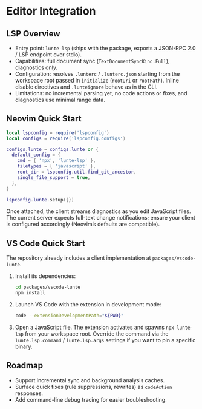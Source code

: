 # Editor Integration

## LSP Overview

- Entry point: `lunte-lsp` (ships with the package, exports a JSON-RPC 2.0 / LSP endpoint over stdio).
- Capabilities: full document sync (`TextDocumentSyncKind.Full`), diagnostics only.
- Configuration: resolves `.lunterc` / `.lunterc.json` starting from the workspace root passed in `initialize` (`rootUri` or `rootPath`). Inline disable directives and `.lunteignore` behave as in the CLI.
- Limitations: no incremental parsing yet, no code actions or fixes, and diagnostics use minimal range data.

## Neovim Quick Start

```lua
local lspconfig = require('lspconfig')
local configs = require('lspconfig.configs')

configs.lunte = configs.lunte or {
  default_config = {
    cmd = { 'npx', 'lunte-lsp' },
    filetypes = { 'javascript' },
    root_dir = lspconfig.util.find_git_ancestor,
    single_file_support = true,
  },
}

lspconfig.lunte.setup({})
```

Once attached, the client streams diagnostics as you edit JavaScript files. The current server expects full-text change notifications; ensure your client is configured accordingly (Neovim’s defaults are compatible).

## VS Code Quick Start

The repository already includes a client implementation at `packages/vscode-lunte`.

1. Install its dependencies:

   ```sh
   cd packages/vscode-lunte
   npm install
   ```

2. Launch VS Code with the extension in development mode:

   ```sh
   code --extensionDevelopmentPath="${PWD}"
   ```

3. Open a JavaScript file. The extension activates and spawns `npx lunte-lsp` from your workspace root. Override the command via the `lunte.lsp.command` / `lunte.lsp.args` settings if you want to pin a specific binary.

## Roadmap

- Support incremental sync and background analysis caches.
- Surface quick fixes (rule suppressions, rewrites) as `codeAction` responses.
- Add command-line debug tracing for easier troubleshooting.
